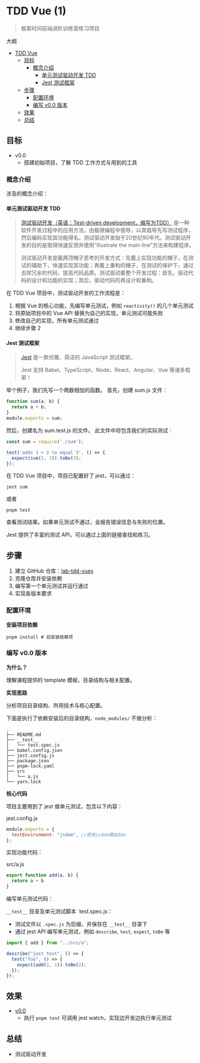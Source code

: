 # TDD Vue (1)

> 极客时间前端进阶训练营练习项目

大纲

- [TDD Vue](#tdd-vue)
  - [目标](#目标)
    - [概念介绍](#概念介绍)
      - [单元测试驱动开发 TDD](#单元测试驱动开发-tdd)
      - [Jest 测试框架](#jest-测试框架)
  - [步骤](#步骤)
    - [配置环境](#配置环境)
    - [编写 v0.0 版本](#编写-v00-版本)
  - [效果](#效果)
  - [总结](#总结)

## 目标

- v0.0
  - 搭建初始项目，了解 TDD 工作方式与用到的工具

### 概念介绍

涉及的概念介绍：

#### 单元测试驱动开发 TDD

> [测试驱动开发（英语：Test-driven development，缩写为TDD）][doc-tdd] 是一种软件开发过程中的应用方法，由极限编程中倡导，以其倡导先写测试程序，然后编码实现其功能得名。测试驱动开发始于20世纪90年代。测试驱动开发的目的是取得快速反馈并使用“illustrate the main line”方法来构建程序。
>
> 测试驱动开发是戴两顶帽子思考的开发方式：先戴上实现功能的帽子，在测试的辅助下，快速实现其功能；再戴上重构的帽子，在测试的保护下，通过去除冗余的代码，提高代码品质。测试驱动着整个开发过程：首先，驱动代码的设计和功能的实现；其后，驱动代码的再设计和重构。

在 TDD Vue 项目中，测试驱动开发的工作流程是：

1. 根据 Vue 的核心功能，先编写单元测试，例如 `reactivity()` 的几个单元测试
2. 将原始项目中的 Vue API 替换为自己的实现，单元测试可能失败
3. 修改自己的实现，所有单元测试通过
4. 继续步骤 2

#### Jest 测试框架

> [Jest][doc-jestjs] 是一款优雅、简洁的 JavaScript 测试框架。
>
> Jest 支持 Babel、TypeScript、Node、React、Angular、Vue 等诸多框架！

举个例子，我们先写一个两数相加的函数。 首先，创建 sum.js 文件︰

```js
function sum(a, b) {
  return a + b;
}
module.exports = sum;
```

然后，创建名为 sum.test.js 的文件。 此文件中将包含我们的实际测试︰

```js
const sum = require('./sum');

test('adds 1 + 2 to equal 3', () => {
  expect(sum(1, 2)).toBe(3);
});
```

在 TDD Vue 项目中，项目已配置好了 jest，可以通过：

```shell
jest sum
```

或者

```shell
pnpm test
```

查看测试结果。如果单元测试不通过，会报告错误信息与失败的位置。

Jest 提供了丰富的测试 API，可以通过上面的链接查找和练习。

## 步骤

1. 建立 GitHub 仓库：[lab-tdd-vuex][1]
2. 克隆仓库并安装依赖
3. 编写第一个单元测试并运行通过
4. 实现各版本要求

### 配置环境

**安装项目依赖**

```shell
pnpm install # 后安装依赖项
```

### 编写 v0.0 版本

**为什么？**

理解课程提供的 template 模板，目录结构与相关配置。

**实现思路**

分析项目目录结构、所用技术与核心配置。

下面是执行了依赖安装后的目录结构，`node_modules/` 不做分析：
```shell
.
├── README.md
├── __test__
│   └── test.spec.js
├── babel.config.json
├── jest.config.js
├── package.json
├── pnpm-lock.yaml
├── src
│   └── a.js
└── yarn.lock
```

**核心代码**

项目主要用到了 jest 做单元测试，包含以下内容：

jest.config.js

```js
module.exports = {
  testEnvironment: "jsdom", //使用jsdom模拟dom
};
```

实现功能代码：

src/a.js

```js
export function add(a, b) {
  return a + b
}
```

编写单元测试代码：

`__test__` 目录及单元测试脚本 `test.spec.js：

- 测试文件以 `.spec.js` 为后缀，并保存在 `__test__` 目录下
- 通过 jest API 编写单元测试，例如 `describe`, `test`, `expect`, `toBe` 等

```js
import { add } from "../src/a";

describe("jest test", () => {
  test("foo", () => {
    expect(add(1, 1)).toBe(2);
  });
});
```

## 效果

- [v0.0](https://github.com/tangyouhua/lab-tdd-vue/releases/tag/v0.0)
  - 执行 `pnpm test` 可调用 jest watch，实现边开发边执行单元测试
 
## 总结

- 测试驱动开发

[1]: https://github.com/tangyouhua/lab-tdd-vue
[doc-tdd]: https://zh.wikipedia.org/wiki/%E6%B5%8B%E8%AF%95%E9%A9%B1%E5%8A%A8%E5%BC%80%E5%8F%91
[doc-jestjs]: https://jestjs.io/zh-Hans/docs/getting-started
